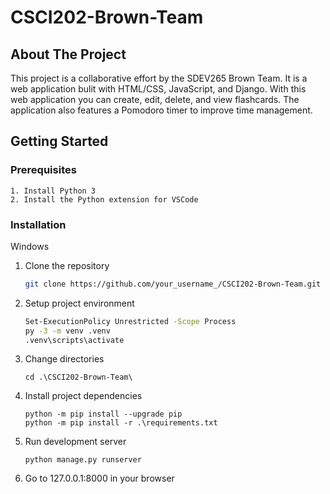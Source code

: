# CSCI202-Brown-Team

## About The Project

This project is a collaborative effort by the SDEV265 Brown Team. It is a web application bulit with HTML/CSS, JavaScript, and Django. With this web application you can create, edit, delete, and view flashcards. The application also features a Pomodoro timer to improve time management.


## Getting Started

### Prerequisites
    
    1. Install Python 3
    2. Install the Python extension for VSCode
    
### Installation

Windows

1. Clone the repository
   ```sh
   git clone https://github.com/your_username_/CSCI202-Brown-Team.git
   ```
2. Setup project environment
    ```sh
    Set-ExecutionPolicy Unrestricted -Scope Process
    py -3 -m venv .venv
    .venv\scripts\activate
    ```
3. Change directories
    ```
    cd .\CSCI202-Brown-Team\
    ```
4. Install project dependencies
   ```
   python -m pip install --upgrade pip
   python -m pip install -r .\requirements.txt
   ```
5. Run development server
   ```
   python manage.py runserver
   ```
6. Go to 127.0.0.1:8000 in your browser
